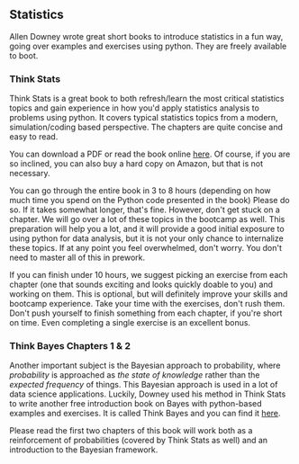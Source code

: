 ## Statistics

Allen Downey wrote great short books to introduce statistics in a fun
way, going over examples and exercises using python. They are freely
available to boot.


### Think Stats

Think Stats is a great book to both refresh/learn the most critical
statistics topics and gain experience in how you'd apply statistics
analysis to problems using python. It covers typical statistics topics
from a modern, simulation/coding based perspective. The chapters are
quite concise and easy to read.

You can download a PDF or read the book online
[here](http://www.greenteapress.com/thinkstats/). Of course, if you
are so inclined, you can also buy a hard copy on Amazon, but that is
not necessary.

You can go through the entire book in 3 to 8 hours (depending on how
much time you spend on the Python code presented in the book) Please
do so. If it takes somewhat longer, that's fine. However, don't get
stuck on a chapter. We will go over a lot of these topics in the
bootcamp as well. This preparation will help you a lot, and it will
provide a good initial exposure to using python for data analysis, but
it is not your only chance to internalize these topics. If at any
point you feel overwhelmed, don't worry. You don't need to master all
of this in prework.

If you can finish under 10 hours, we suggest picking an exercise from
each chapter (one that sounds exciting and looks quickly doable to
you) and working on them. This is optional, but will definitely
improve your skills and bootcamp experience. Take your time with the
exercises, don't rush them. Don't push yourself to finish something
from each chapter, if you're short on time. Even completing a single
exercise is an excellent bonus.


### Think Bayes Chapters 1 & 2

Another important subject is the Bayesian approach to probability,
where _probability_ is approached as _the state of knowledge_ rather
than the _expected frequency_ of things. This Bayesian approach is
used in a lot of data science applications. Luckily, Downey used his
method in Think Stats to write another free introduction book on Bayes
with python-based examples and exercises. It is called Think Bayes and
you can find it [here](http://www.greenteapress.com/thinkbayes/).

Please read the first two chapters of this book will work both as a
reinforcement of probabilities (covered by Think Stats as well) and an
introduction to the Bayesian framework.

